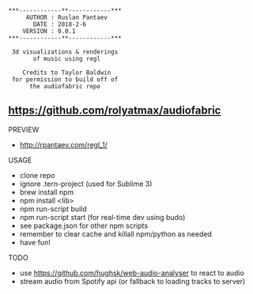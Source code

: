 
    ***------------**------------***   
         AUTHOR : Ruslan Pantaev
           DATE : 2018-2-6
        VERSION : 0.0.1
    ***------------**------------***

     3d visualizations & renderings
           of music using regl
             
        Credits to Taylor Baldwin
     for permission to build off of
          the audiofabric repo
   https://github.com/rolyatmax/audiofabric   
   ---   
PREVIEW
* http://rpantaev.com/regl_1/

USAGE
* clone repo
* ignore .tern-project (used for Sublime 3)
* brew install npm
* npm install \<lib>
* npm run-script build
* npm run-script start (for real-time dev using budo)
* see package.json for other npm scripts
* remember to clear cache and killall npm/python as needed
* have fun!
   
TODO
* use https://github.com/hughsk/web-audio-analyser to react to audio
* stream audio from Spotify api (or fallback to loading tracks to server)
